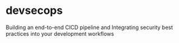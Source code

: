 # devsecops
 Building an end-to-end CICD pipeline and  Integrating security best practices into your development workflows
